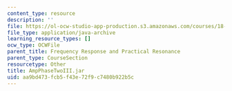 ```yaml
---
content_type: resource
description: ''
file: https://ol-ocw-studio-app-production.s3.amazonaws.com/courses/18-03sc-differential-equations-fall-2011/aa9bd473fcb5f43e72f9c7480b922b5c_AmpPhaseTwoIII.jar
file_type: application/java-archive
learning_resource_types: []
ocw_type: OCWFile
parent_title: Frequency Response and Practical Resonance
parent_type: CourseSection
resourcetype: Other
title: AmpPhaseTwoIII.jar
uid: aa9bd473-fcb5-f43e-72f9-c7480b922b5c
---
```

